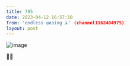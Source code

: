 ```yaml
---
title: 795
date: 2023-04-12 16:57:10
from: 'endless шизing ⍼' (channel1162404975)
layout: post
---
```


![image](photos/photo_36@12-04-2023_16-57-10.jpg)

🥺💔
